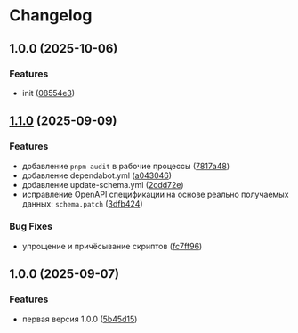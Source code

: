 # Changelog

## 1.0.0 (2025-10-06)


### Features

* init ([08554e3](https://github.com/integratop/retailcrm-transport-api-schema/commit/08554e3bf82d676e19cf0a77d6af55af4d01cc10))

## [1.1.0](https://github.com/integratop/retailcrm-bot-api-schema/compare/v1.0.0...v1.1.0) (2025-09-09)


### Features

* добавление `pnpm audit` в рабочие процессы ([7817a48](https://github.com/integratop/retailcrm-bot-api-schema/commit/7817a48daa9fddb89eb956bc2d7b8e70e4716f35))
* добавление dependabot.yml ([a043046](https://github.com/integratop/retailcrm-bot-api-schema/commit/a043046530a6c1ef09122e993613aebbd5148d70))
* добавление update-schema.yml ([2cdd72e](https://github.com/integratop/retailcrm-bot-api-schema/commit/2cdd72ef71a6ed34342804b406deaf057e0aa78b))
* исправление OpenAPI спецификации на основе реально получаемых данных: `schema.patch` ([3dfb424](https://github.com/integratop/retailcrm-bot-api-schema/commit/3dfb424d7c2ef48fd23d5b7f9cfc20614213048f))


### Bug Fixes

* упрощение и причёсывание скриптов ([fc7ff96](https://github.com/integratop/retailcrm-bot-api-schema/commit/fc7ff96c2cd557d4640342014445d03aaafb58bc))

## 1.0.0 (2025-09-07)


### Features

* первая версия 1.0.0 ([5b45d15](https://github.com/integratop/retailcrm-bot-api-schema/commit/5b45d156f6662b7fd536b8595d5655ee5fe1e677))

